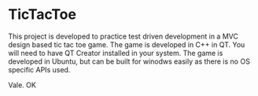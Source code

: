 TicTacToe
=========

This project is developed to practice test driven development in a MVC design based tic tac toe game. The game is developed in C++ in QT. You will need to have QT Creator installed in your system. The game is developed in Ubuntu, but can be built for winodws easily as there is no OS specific APIs used.

Vale. OK
